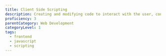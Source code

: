 ```yaml
---
title: Client Side Scripting
description: Creating and modifying code to interact with the user, control the browser, communicate asynchronously, and alter the document content that is displayed.
proficiency: 3
parentCategory: Web Development
categoryLevel: 1
tags:
  - frontend
  - javascript
  - scripting
---
```

